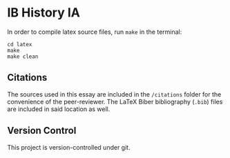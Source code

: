 # IB History IA

In order to compile latex source files, run `make` in the terminal:

```
cd latex
make
make clean
```

## Citations
The sources used in this essay are included in the `/citations` folder for the convenience of the
peer-reviewer. The LaTeX Biber bibliography (`.bib`) files are included in said location as well.

## Version Control
This project is version-controlled under git.

